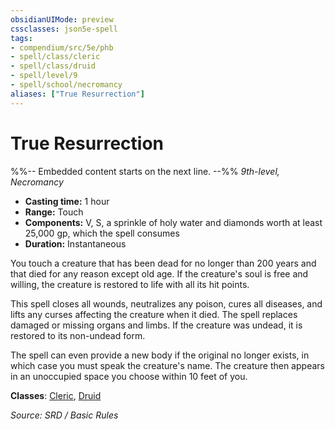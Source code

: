 ```yaml
---
obsidianUIMode: preview
cssclasses: json5e-spell
tags:
- compendium/src/5e/phb
- spell/class/cleric
- spell/class/druid
- spell/level/9
- spell/school/necromancy
aliases: ["True Resurrection"]
---
```

# True Resurrection
%%-- Embedded content starts on the next line. --%%
*9th-level, Necromancy*  

- **Casting time:** 1 hour
- **Range:** Touch
- **Components:** V, S, a sprinkle of holy water and diamonds worth at least 25,000 gp, which the spell consumes
- **Duration:** Instantaneous

You touch a creature that has been dead for no longer than 200 years and that died for any reason except old age. If the creature's soul is free and willing, the creature is restored to life with all its hit points.

This spell closes all wounds, neutralizes any poison, cures all diseases, and lifts any curses affecting the creature when it died. The spell replaces damaged or missing organs and limbs. If the creature was undead, it is restored to its non-undead form.

The spell can even provide a new body if the original no longer exists, in which case you must speak the creature's name. The creature then appears in an unoccupied space you choose within 10 feet of you.

**Classes**: [Cleric](Cleric.md), [Druid](System%20Resources/DND%20Wiki/Classes/Druid/Druid.md)

*Source: SRD / Basic Rules*